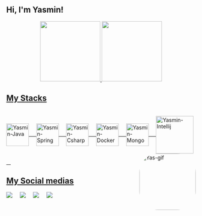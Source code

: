 ## Hi, I'm Yasmin! 
<div align="center">
  <a href="https://github.com/yasminwz">
  <img height="160em" src="https://github-readme-stats.vercel.app/api?username=yasminwz&show_icons=true&theme=omni&include_all_commits=true&count_private=true"/>
  <img height="160em" src="https://github-readme-stats.vercel.app/api/top-langs/?username=yasminwz&layout=compact&langs_count=7&theme=omni"/>
</div>
  
## My Stacks
</div>
<div style="display: inline_block"><br>
  <img align="center" alt="Yasmin-Java" height="60" width="60" src="https://cdn.jsdelivr.net/gh/devicons/devicon/icons/java/java-original-wordmark.svg"/>
  &nbsp;
  &nbsp;
  <img align="center" alt="Yasmin-Spring" height="60" width="60" src="https://cdn.jsdelivr.net/gh/devicons/devicon/icons/spring/spring-original-wordmark.svg"/>
  &nbsp;
  &nbsp;
  <img align="center" alt="Yasmin-Csharp" height="60" width="60" src="https://cdn.jsdelivr.net/gh/devicons/devicon/icons/csharp/csharp-original.svg"/>
  &nbsp;
  &nbsp;
  <img align="center" alt="Yasmin-Docker" height="60" width="60" src="https://cdn.jsdelivr.net/gh/devicons/devicon/icons/docker/docker-plain-wordmark.svg"/>
  &nbsp;
  &nbsp;
  <img align="center" alt="Yasmin-Mongo" height="60" width="60" src="https://cdn.jsdelivr.net/gh/devicons/devicon/icons/mongodb/mongodb-plain-wordmark.svg"/>
  &nbsp;
  &nbsp;
  <img align="center" alt="Yasmin-Intellij" height="100" width="100" src="https://cdn.jsdelivr.net/gh/devicons/devicon/icons/intellij/intellij-plain-wordmark.svg"/>
  <img align="right" alt="Yas-gif" height="150" style="border-radius:50px;" src="https://cdn.discordapp.com/attachments/424732414414422020/900431021294632980/picasion.com_06f5efa5fa7cb84d6557bf8ba5192fae.gif">
</div>

  &nbsp;
  &nbsp;

 ## My Social medias
 </div>
 <a href="https://www.instagram.com/yasmin_wichinievski/" target="_blank"><img src="https://img.shields.io/badge/-Instagram-%23E4405F?style=for-the-badge&logo=instagram&logoColor=white" target="_blank"></a>
  &nbsp;
  &nbsp;
 <a href="https://discord.gg/eTYPGyHv" target="_blank"><img src="https://img.shields.io/badge/Discord-7289DA?style=for-the-badge&logo=discord&logoColor=white" target="_blank"></a> 
  &nbsp;
  &nbsp;
  <a href = "yasmin.wichinievski@gmail.com"><img src="https://img.shields.io/badge/-Gmail-%23333?style=for-the-badge&logo=gmail&logoColor=white" target="_blank"></a>
  &nbsp;
  &nbsp;
  <a href="https://www.linkedin.com/in/yasminwzimermann/" target="_blank"><img src="https://img.shields.io/badge/-LinkedIn-%230077B5?style=for-the-badge&logo=linkedin&logoColor=white" target="_blank"></a> 
  </div>
 
